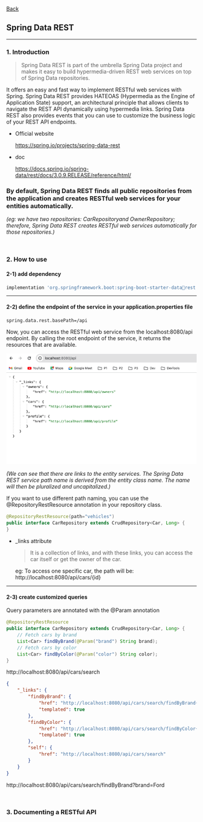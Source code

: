 [Back](README.md)

## Spring Data REST

<hr>


### 1. Introduction

> Spring Data REST is part of the umbrella Spring Data project and makes it easy to build hypermedia-driven REST web services on top of Spring Data repositories.

It offers an easy and fast way to implement RESTful web services with Spring. Spring 
Data REST provides HATEOAS (Hypermedia as the Engine of Application State) support, an architectural principle that allows clients to navigate the REST API dynamically using hypermedia links. Spring Data REST also provides events that you can use to customize the business logic of your REST API endpoints.

- Official website

    https://spring.io/projects/spring-data-rest

- doc

    https://docs.spring.io/spring-data/rest/docs/3.0.9.RELEASE/reference/html/

### By default, Spring Data REST finds all public repositories from the application and creates RESTful web services for your entities automatically.
_(eg: we have two repositories: CarRepositoryand OwnerRepository; therefore, Spring Data REST creates RESTful web services automatically for those repositories.)_

&nbsp;

### 2. How to use

#### 2-1) add dependency

```groovy
implementation 'org.springframework.boot:spring-boot-starter-datarest'
```

<hr>

#### 2-2) define the endpoint of the service in your application.properties file

```xml
spring.data.rest.basePath=/api
```


Now, you can access the RESTful web service from the localhost:8080/api endpoint. 
By calling the root endpoint of the service, it returns the resources that are available.

![](https://github.com/Elliot518/mcp-oss-repo/blob/main/springboot/springdata/spring_data_rest_root_api.png?raw=true)


_(We can see that there are links to the entity services. 
The Spring Data REST service path name is derived from the entity class name. 
The name will then be pluralized and uncapitalized.)_

If you want to use different path naming, you can use the @RepositoryRestResource annotation in your repository class.
```java
@RepositoryRestResource(path="vehicles")
public interface CarRepository extends CrudRepository<Car, Long> {
}
```


-  _links attribute

    > It is a collection of links, and with these links, you can access the car itself or get the owner of the car. 

    eg: To access one specific car, the path will be: http://localhost:8080/api/cars/{id}

<hr>

#### 2-3) create customized queries

Query parameters are annotated with the @Param annotation

```java
@RepositoryRestResource
public interface CarRepository extends CrudRepository<Car, Long> {
    // Fetch cars by brand
    List<Car> findByBrand(@Param("brand") String brand);
    // Fetch cars by color
    List<Car> findByColor(@Param("color") String color);
}
```

http://localhost:8080/api/cars/search

```json
{
	"_links": {
		"findByBrand": {
			"href": "http://localhost:8080/api/cars/search/findByBrand{?brand}",
			"templated": true
		},
		"findByColor": {
			"href": "http://localhost:8080/api/cars/search/findByColor{?color}",
			"templated": true
		},
		"self": {
			"href": "http://localhost:8080/api/cars/search"
		}
	}
}
```

http://localhost:8080/api/cars/search/findByBrand?brand=Ford


&nbsp;

### 3. Documenting a RESTful API

